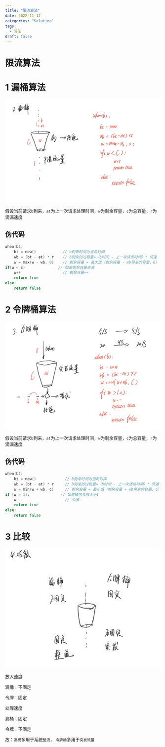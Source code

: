 ```yaml
---
title: "限流算法"
date: 2022-11-12
categories: "Solution"
tags: 
  - 算法
draft: false
---
```


# 限流算法

# 1 漏桶算法

![Untitled](../../static/images/20221112%20-%20%E9%99%90%E6%B5%81%E7%AE%97%E6%B3%95/Untitled.png)

假设当前请求`b`到来，`at`为上一次请求处理时间，`w`为剩余容量，`c`为总容量，`r`为滴漏速度

## 伪代码

```go
when(b):
	bt = now()            // b到来时间为当前时间
	wb = (bt - at) * r    // b到来的过程量=（b时间 - 上一次请求时间）* 流速
	w = max(w - wb, 0)    // 剩余容量 = 最大值（剩余容量 - wb带来的容量，0）  木桶剩余最小为0
if(w < c)               // 如果剩余容量未满
	w++                   // 剩余容量++
	return true
else:
	return false
```

# 2 令牌桶算法

![Untitled](../../static/images/20221112%20-%20%E9%99%90%E6%B5%81%E7%AE%97%E6%B3%95/Untitled%201.png)

假设当前请求`b`到来，`at`为上一次请求处理时间，`w`为剩余容量，`c`为总容量，`r`为滴漏速度

## 伪代码

```go
when(b):
	bt = now()             // b到来时间为当前时间
	wb = (bt - at) * r     // b到来的过程量=（b时间 - 上一次请求时间）* 流速
	w = min(w + wb, c)     // 剩余容量 = 最小值（剩余容量 + wb带来的容量，c）
if (w > 1):              // 如果桶内令牌大于1
	w--                    // 令牌--
	return true
else:
	return false
```

# 3 比较

![Untitled](../../static/images/20221112%20-%20%E9%99%90%E6%B5%81%E7%AE%97%E6%B3%95/Untitled%202.png)

放入速度

漏桶：不固定

令牌：固定

处理速度

漏桶：固定

令牌：不固定

故：`漏桶`多用于系统`整流`， `令牌桶`多用于`突发流量`